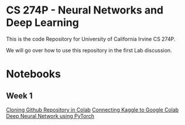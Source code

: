 # CS 274P - Neural Networks and Deep Learning

This is the code Repository for University of California Irvine CS 274P.

We will go over how to use this repository in the first Lab discussion.
 
# Notebooks
## Week 1
[Cloning Github Repository in Colab](https://github.com/isakbosman/cs274p/blob/master/nbs/Clone%20Github.ipynb) 
[Connecting Kaggle to Google Colab](https://github.com/isakbosman/cs274p/blob/master/nbs/Connect_Kaggle_to_Colab.ipynb)
[Deep Neural Network using PyTorch](https://github.com/isakbosman/cs274p/blob/master/nbs/Our%20First%20Neural%20Network%20.ipynb)
